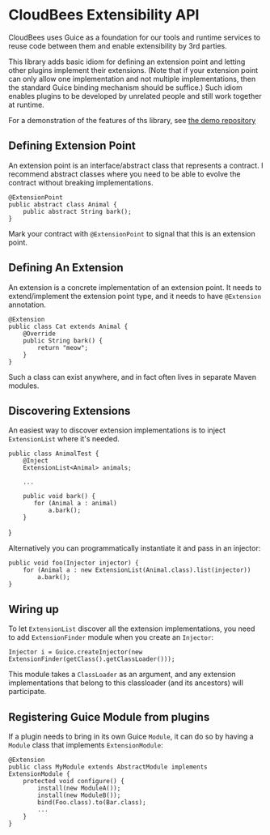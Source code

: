 # CloudBees Extensibility API
CloudBees uses Guice as a foundation for our tools and runtime services
to reuse code between them and enable extensibility by 3rd parties.

This library adds basic idiom for defining an extension point and letting other plugins
implement their extensions. (Note that if your extension point can only allow one implementation and not multiple implementations, then the standard Guice binding mechanism should be suffice.) Such idiom enables plugins to be developed by unrelated people and still work together at runtime.

For a demonstration of the features of ths library, see [the demo repository](https://github.com/cloudbees/extensibility-api-demo)

## Defining Extension Point
An extension point is an interface/abstract class that represents a contract. I recommend abstract classes where you need to be able to evolve the contract without breaking implementations.

    @ExtensionPoint
    public abstract class Animal {
        public abstract String bark();
    }

Mark your contract with `@ExtensionPoint` to signal that this is an extension point.

## Defining An Extension
An extension is a concrete implementation of an extension point. It needs to extend/implement the extension point type, and it needs to have `@Extension` annotation.

    @Extension
    public class Cat extends Animal {
        @Override
        public String bark() {
            return "meow";
        }
    }

Such a class can exist anywhere, and in fact often lives in separate Maven modules.

## Discovering Extensions
An easiest way to discover extension implementations is to inject `ExtensionList` where it's needed.

    public class AnimalTest {
        @Inject
        ExtensionList<Animal> animals;
        
        ...
        
        public void bark() {
           for (Animal a : animal)
               a.bark();
        }
   }

Alternatively you can programmatically instantiate it and pass in an injector:

    public void foo(Injector injector) {
        for (Animal a : new ExtensionList(Animal.class).list(injector))
            a.bark();
    }

## Wiring up
To let `ExtensionList` discover all the extension implementations, you need to add `ExtensionFinder` module when you create an `Injector`:

    Injector i = Guice.createInjector(new ExtensionFinder(getClass().getClassLoader()));

This module takes a `ClassLoader` as an argument, and any extension implementations that belong to this classloader (and its ancestors) will participate.


## Registering Guice Module from plugins
If a plugin needs to bring in its own Guice `Module`, it can do so by having a `Module` class that implements `ExtensionModule`:

    @Extension
    public class MyModule extends AbstractModule implements ExtensionModule {
        protected void configure() {
            install(new ModuleA());
            install(new ModuleB());
            bind(Foo.class).to(Bar.class);
            ...
        }
    }



